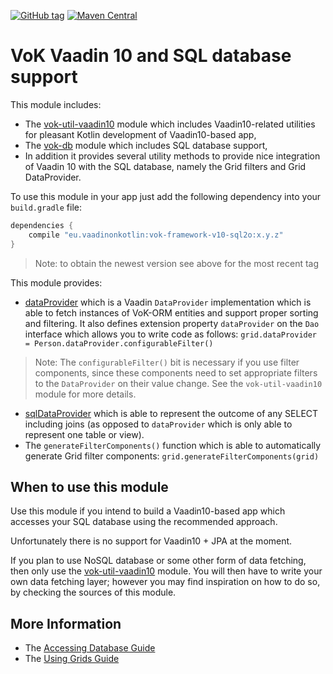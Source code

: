 [![GitHub tag](https://img.shields.io/github/tag/mvysny/vaadin-on-kotlin.svg)](https://github.com/mvysny/vaadin-on-kotlin/tags)
[![Maven Central](https://maven-badges.herokuapp.com/maven-central/eu.vaadinonkotlin/vok-framework-v10-sql20/badge.svg)](https://maven-badges.herokuapp.com/maven-central/eu.vaadinonkotlin/vok-framework-v10-sql2o)

# VoK Vaadin 10 and SQL database support

This module includes:
 
* The [vok-util-vaadin10](../vok-util-vaadin10) module which includes Vaadin10-related
utilities for pleasant Kotlin development of Vaadin10-based app,
* The [vok-db](../vok-db) module which includes SQL database support,
* In addition it provides several
utility methods to provide nice integration of Vaadin 10 with the SQL database, namely the
Grid filters and Grid DataProvider.

To use this module in your app just add the following dependency into your `build.gradle` file:

```groovy
dependencies {
    compile "eu.vaadinonkotlin:vok-framework-v10-sql2o:x.y.z"
}
```

> Note: to obtain the newest version see above for the most recent tag

This module provides:

* [dataProvider](src/main/kotlin/eu/vaadinonkotlin/vaadin10/sql2o/DataProviders.kt) which is a Vaadin `DataProvider` implementation which is able to fetch instances of VoK-ORM entities and support proper sorting and filtering. It also defines extension property `dataProvider` on the `Dao` interface which allows you to write code as follows: `grid.dataProvider = Person.dataProvider.configurableFilter()`

> Note: The `configurableFilter()` bit is necessary if you use filter components, since these components need to set appropriate filters to the `DataProvider` on their value change. See the `vok-util-vaadin10` module for more details.

* [sqlDataProvider](src/main/kotlin/eu/vaadinonkotlin/vaadin10/sql2o/DataProviders.kt) which is able to represent the outcome of any SELECT including joins (as opposed to `dataProvider` which is only able to represent one table or view).
* The `generateFilterComponents()` function which is able to automatically generate Grid filter components:
  `grid.generateFilterComponents(grid)`

## When to use this module

Use this module if you intend to build a Vaadin10-based app which accesses your SQL database
using the recommended approach.

Unfortunately there is no support for Vaadin10 + JPA at the moment.

If you plan to use NoSQL database or some other form of data fetching, then only use the
[vok-util-vaadin10](../vok-util-vaadin10) module. You will then have to write your own data fetching
layer; however you may find inspiration on how to do so, by checking the sources of this module.

## More Information

* The [Accessing Database Guide](https://www.vaadinonkotlin.eu/databases-v10.html)
* The [Using Grids Guide](https://www.vaadinonkotlin.eu/grids-v10.html)

